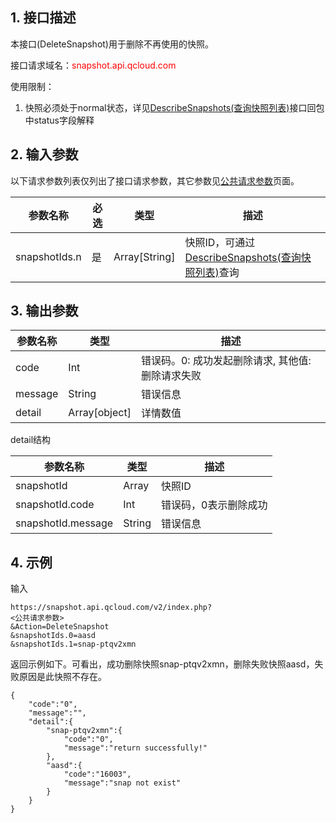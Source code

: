 ## 1. 接口描述

本接口(DeleteSnapshot)用于删除不再使用的快照。

接口请求域名：<font style="color:red">snapshot.api.qcloud.com</font>

使用限制：
1. 快照必须处于normal状态，详见[DescribeSnapshots(查询快照列表)](http://tcecqpoc.fsphere.cn/doc/api/364/2530)接口回包中status字段解释 

## 2. 输入参数

以下请求参数列表仅列出了接口请求参数，其它参数见[公共请求参数](http://tcecqpoc.fsphere.cn/document/product/240/8320)页面。

| 参数名称 | 必选  | 类型 | 描述 |
|---------|---------|---------|---------|
| snapshotIds.n  | 是 | Array[String] | 快照ID，可通过[DescribeSnapshots(查询快照列表)](http://tcecqpoc.fsphere.cn/doc/api/364/2530)查询|


## 3. 输出参数

| 参数名称 | 类型 | 描述 |
|---------|---------|---------|
| code | Int | 错误码。0: 成功发起删除请求, 其他值: 删除请求失败|
| message | String | 错误信息|
| detail | Array[object] | 详情数值 |

detail结构

| 参数名称 | 类型 | 描述 |
|---------|---------|---------|
| snapshotId | Array | 快照ID | 
| snapshotId.code | Int | 错误码，0表示删除成功 | 
| snapshotId.message | String | 错误信息 | 

## 4. 示例

输入
```
https://snapshot.api.qcloud.com/v2/index.php?
<公共请求参数>
&Action=DeleteSnapshot
&snapshotIds.0=aasd
&snapshotIds.1=snap-ptqv2xmn
```

返回示例如下。可看出，成功删除快照snap-ptqv2xmn，删除失败快照aasd，失败原因是此快照不存在。

```
{
    "code":"0",
    "message":"",
    "detail":{
        "snap-ptqv2xmn":{
            "code":"0",
            "message":"return successfully!"
        },
        "aasd":{
            "code":"16003",
            "message":"snap not exist"
        }
    }
}
```

